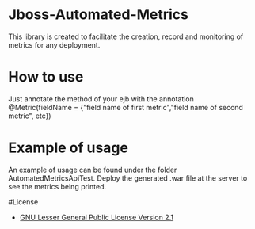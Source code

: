 # Jboss-Automated-Metrics
This library is created to facilitate the creation, record and monitoring of metrics for any deployment.

# How to use
Just annotate the method of your ejb with the annotation @Metric(fieldName = {"field name of first metric","field name of second metric", etc})

# Example of usage
An example of usage can be found under the folder AutomatedMetricsApiTest.
Deploy the generated .war file at the server to see the metrics being printed.

#License 
* [GNU Lesser General Public License Version 2.1](http://www.gnu.org/licenses/lgpl-2.1-standalone.html)
